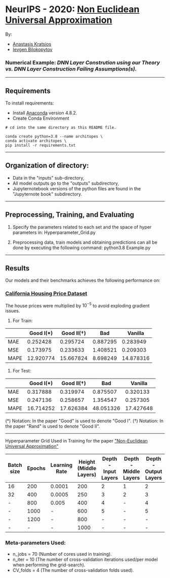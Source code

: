 # NeurIPS - 2020: [Non Euclidean Universal Approximation](https://arxiv.org/abs/2006.02341)
By:
- [Anastasis Kratsios](https://people.math.ethz.ch/~kratsioa/)
- [Ievgen Bilokopytov](https://apps.ualberta.ca/directory/person/bilokopy)
### Numerical Example: *DNN Layer Constrution using our Theory vs. DNN Layer Construction Failing Assumptions(s).*

---

## Requirements

To install requirements:
*  Install [Anaconda](https://www.anaconda.com/products/individual)  version 4.8.2.
* Create Conda Environment
``` pyhton
# cd into the same directory as this README file.

conda create python=3.8 --name architopes \
conda activate architopes \
pip install -r requirements.txt
```
---

## Organization of directory:
 - Data in the "inputs" sub-directory,
 - All model outputs go to the "outputs" subdirectory,
 - Jupyternotebook versions of the python files are found in the "Jupyternote book" subdirectory.  

---

## Preprocessing, Training, and Evaluating
1. Specify the parameters related to each set and the space of hyper parameters in: Hyperparameter_Grid.py 

2. Preprocessing data, train models and obtaining predictions can all be done by executing the following command:
python3.8 Example.py

---

## Results

Our models and their benchmarks achieves the following performance on:

### [California Housing Price Dataset](https://github.com/ageron/handson-ml/tree/master/datasets/housing)

The house prices were multiplied by $10^{-5}$ to avoid exploding gradient issues.

1. For Train:

|    |  Good I(*) | Good II(†) |     Bad  | Vanilla   |
|--- |------------| ---------- |--------- |---------- |
|MAE  |  0.252428  |  0.295724   | 0.887295  |  0.283949  |
|MSE  |  0.173975  |  0.233633   | 1.408521  |  0.209303  |
|MAPE | 12.920774  | 15.667824   | 8.698249  | 14.878316  |

1. For Test:


|    |  Good I(*) | Good II(†) |     Bad  | Vanilla   |
|--- |------------| ---------- |--------- |---------- |
| MAE    | 0.317888   | 0.319974   | 0.875507   | 0.320133 |
| MSE    | 0.247136   | 0.258657   | 1.354547   | 0.257305 |
| MAPE  | 16.714252  | 17.626384  | 48.051326  | 17.427648 |



(*) Notation: In the paper "Good" is used to denote "Good I".
(†) Notation: In the paper "Rand" is used to denote "Good II".

---
Hyperparameter Grid Used in Training for the paper ["Non-Euclidean Universal Approximation"](https://arxiv.org/abs/2006.02341)

| Batch size | Epochs | Learning Rate | Height (Middle Layers) | Depth - Input Layers | Depth - Middle Layers | Depth - Output Layers |
|------------|--------|---------------|------------------------|----------------------|-----------------------|-----------------------|
|     16     |  200   |    0.0001     |         200            |          2           |           1           |            2          |
|      32    |  400   |    0.0005     |         250            |          3           |           2           |            3          |
|     -      |  800   |    0.005      |         400            |          4           |           -           |            4          |
|     -      |  1000  |      -        |         600            |          5           |           -           |            5          |
|     -      |  1200  |      -        |         800            |          -           |           -           |            -          |
|     -      |  -     |      -        |        1000            |          -           |           -           |            -          |


### Meta-parameters Used:
- n_jobs = 70 (Number of cores used in training).
- n_iter = 10 (The number of cross-validation iterations used/per model when performing the grid-search).
- CV_folds = 4 (The number of cross-validation folds used).
